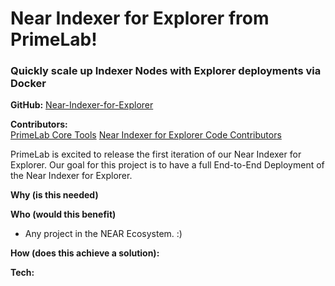 # Near Indexer for Explorer from PrimeLab!

### Quickly scale up Indexer Nodes with Explorer deployments via Docker

**GitHub:**  [Near-Indexer-for-Explorer](https://github.com/NearPrime/near-indexer-by-primelab)

**Contributors:**  
[PrimeLab Core Tools](https://primelab.io/)
[Near Indexer for Explorer Code Contributors](https://github.com/near/near-indexer-for-explorer)

PrimeLab is excited to release the first iteration of our Near Indexer for Explorer. Our goal for this project is to have a full End-to-End Deployment of the Near Indexer for Explorer.

**Why (is this needed)**

**Who (would this benefit)**

-   Any project in the NEAR Ecosystem. :)

**How (does this achieve a solution):**

**Tech:**
